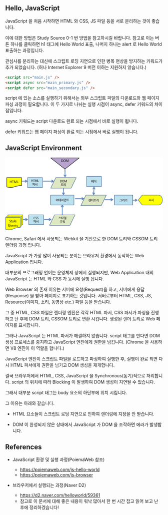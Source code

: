 ## Hello, JavaScript

JavaScript 을 처음 시작하면 HTML 와 CSS, JS 파일 등을 서로 분리하는 것이 좋습니다.

이에 대한 방법은 Study Source 0-1 번 방법을 참고하시길 바랍니다. 참고로 이는 버튼 하나를 클릭하면 h1 태그에 Hello World 표출, 나머지 하나는 alert 로 Hello World 표출하는 과정입니다.

관심사를 분리하는 대신에 스크립트 로딩 지연으로 인한 병목 현상을 방지하는 키워드가 추가 되었습니다.
(허나 Internet Explorer 9 버전 이하는 지원하지 않습니다.)

```html
<script src="main.js" />
<script async src="main_primary.js" />
<script defer src="main_secondary.js" />
```

script 에 있는 소스를 실행하기 위해서는 외부 스크립트 파일의 다운로드와 웹 페이지 파싱 과정이 필요합니다. 이 두 가지로 나뉘는 실행 시점이 async, defer 키워드의 차이점입니다.

async 키워드는 script 다운로드 완료 되는 시점에서 바로 실행이 됩니다. 

defer 키워드는 웹 페이지 파싱이 완료 되는 시점에서 바로 실행이 됩니다.

## JavaScript Environment

![html_css_processor](./../image/html_css_process.png)

Chrome, Safari 에서 사용되는 Webkit 을 기반으로 한 DOM 트리와 CSSOM 트리 렌더링 과정 입니다.

JavaScript 가 가장 많이 사용되는 분야는 브라우저 환경에서 동작하는 Web Application 입니다.

대부분의 프로그래밍 언어는 운영체제 상에서 실행되지만, Web Application 내의 JavaScript 는 HTML 와 CSS 가 동시에 실행 됩니다.

Web Browser 의 존재 이유는 서버에 요청(Request)을 하고, 서버에게 응답(Response) 을 받아 페이지로 표기하는 것입니다. 서버로부터 HTML, CSS, JS, Resource(이미지, 소리, 동영상 etc.) 파일 등을 받습니다.

그 중 HTML, CSS 파일은 렌더링 엔진은 각각 HTML 파서, CSS 파서가 파싱을 진행하고 난 후에 DOM 트리, CSSOM 트리로 변환 시킵니다. 생성된 렌더 트리로 Web 페이지를 표시합니다.

그러나 JavaScript 는 HTML 파서가 해결하지 않습니다. script 태그를 만다면 DOM 생성 프로세스를 중지하고 JavaScript 엔진에게 권한을 넘깁니다. (Chrome 을 사용하면 V8 엔진이 이 역할을 합니다.)

JavaScript 엔진이 스크립트 파일을 로드하고 파싱하여 실행한 후, 실행이 완료 되면 다시 HTML 파서에게 권한을 넘기고 DOM 생성을 재개합니다.

결국 브라우저에서 HTML, CSS, JavaScript 을 Synchronous(동기)적으로 처리합니다. script 의 위치에 따라 Blocking 이 발생하여 DOM 생성이 지연될 수 있습니다.

그래서 대부분 script 태그는 body 요소의 하단부에 위치 시킵니다.

그 이유는 아래와 같습니다.

- HTML 요소들이 스크립트 로딩 지연으로 인하여 렌더링에 지장을 안 받습니다.
  
- DOM 이 완성되지 않은 상태에서 JavaScript 가 DOM 을 조작하면 에러가 발생합니다.

## References

- JavaScript 환경 및 실행 과정(PoiemaWeb 참조)
    
    - https://poiemaweb.com/js-hello-world
    - https://poiemaweb.com/js-browser

- 브라우저에서 실행되는 과정(Naver D2)

    - https://d2.naver.com/helloworld/59361
    - 참고로 이 문서에 대해 좋은 내용이 워낙 많아서 한 번 시간 잡고 읽어 보고 난 후에 정리하겠습니다!
